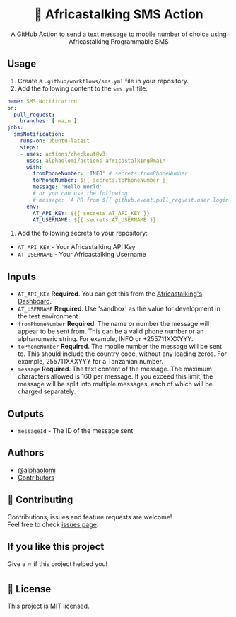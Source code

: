 <h1 align="center">📨 Africastalking SMS Action</h1>

<p align="center">A GitHub Action to send a text message to mobile number of choice using Africastalking Programmable SMS</p>

## Usage

1. Create a `.github/workflows/sms.yml` file in your repository.
2. Add the following content to the `sms.yml` file:

```yaml
name: SMS Notification
on: 
  pull_request:
    branches: [ main ]
jobs:
  smsNotification:
    runs-on: ubuntu-latest
    steps:
    - uses: actions/checkout@v3
      uses: alphaolomi/actions-africastalking@main
      with:
        fromPhoneNumber: 'INFO' # secrets.fromPhoneNumber 
        toPhoneNumber: ${{ secrets.toPhoneNumber }}
        message: 'Hello World'
        # or you can use the following
        # message: 'A PR from ${{ github.event.pull_request.user.login }} has been ${{ github.event.action }}'
      env:
        AT_API_KEY: ${{ secrets.AT_API_KEY }}
        AT_USERNAME: ${{ secrets.AT_USERNAME }}
```

1. Add the following secrets to your repository:

- `AT_API_KEY` - Your Africastalking API Key
- `AT_USERNAME` - Your Africastalking Username

## Inputs

- `AT_API_KEY` **Required**. You can get this from the [Africastalking's Dashboard](https://account.africastalking.com).
- `AT_USERNAME` **Required**. Use 'sandbox' as the value for development in the test environment
- `fromPhoneNumber` **Required**. The name or number the message will appear to be sent from. This can be a valid phone number or an alphanumeric string. For example, INFO or +255711XXXYYY.
- `toPhoneNumber` **Required**. The mobile number the message will be sent to. This should include the country code, without any leading zeros. For example, 255711XXXYYY for a Tanzanian number.
- `message` **Required**. The text content of the message. The maximum characters allowed is 160 per message. If you exceed this limit, the message will be split into multiple messages, each of which will be charged separately.

## Outputs

- `messageId` - The ID of the message sent

## Authors

- [@alphaolomi](https://github.com/alphaolomi)
- [Contributors](https://github.com/alphaolomi/action-africastalking/graphs/contributors)

## 🤝 Contributing

Contributions, issues and feature requests are welcome!<br />Feel free to check [issues page](https://github.com/alphaolomi/action-africastalking/issues).

## If you like this project

Give a ⭐️ if this project helped you!

## 📝 License

This project is [MIT](LICENSE) licensed.
